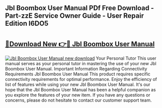 ## Jbl Boombox User Manual PDf Free Download - Part-zzE Service Owner Guide - User Repair Edition I6DO5

# <h2><a href="http://bc25217.oget.top/?id=Jbl+Boombox+User+Manual">🔗Download New 👉🔴 Jbl Boombox User Manual</a></h2>

[![Jbl Boombox User Manual new download](https://i.imgur.com/5g1atiW.png)](http://bc25217.oget.top/?id=Jbl+Boombox+User+Manual)
Your Personal Tutor This user manual serves as your personal tutor in mastering the use of your new Jbl Boombox User Manual. Important Information Regarding Connectivity Requirements Jbl Boombox User Manual This product requires specific connectivity requirements for optimal performance. Enjoy the efficiency of list of features while using your new Jbl Boombox User Manual. It's our hope that the Jbl Boombox User Manual has been a helpful companion as you explore the features of your new item. If you have any questions or concerns, please do not hesitate to contact our customer support team.
